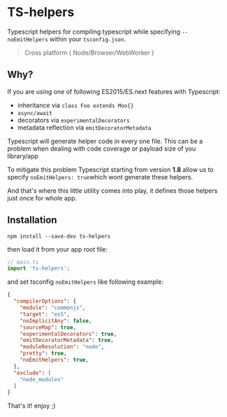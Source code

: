 # TS-helpers
 
Typescript helpers for compiling typescript while specifying `--noEmitHelpers` within your `tsconfig.json`.
> Cross platform ( Node/Browser/WebWorker )

## Why?

If you are using one of following ES2015/ES.next features with Typescript:
- inheritance via `class Foo extends Moo{}`
- `async/await`
- decorators via `experimentalDecorators` 
- metadata reflection via `emitDecoratorMetadata`
 
Typescript will generate helper code in every one file.
This can be a problem when dealing with code coverage or payload size of you library/app

To mitigate this problem Typescript starting from version **1.8** allow us to specify `noEmitHelpers: true`which wont generate these helpers.

And that's where this little utility comes into play, it defines those helpers just once for whole app.

## Installation

`npm install --save-dev ts-helpers`

then load it from your app root file:

```typescript
// main.ts
import 'ts-helpers';
```

and set tsconfig `noEmitHelpers` like following example:
```json
{
  "compilerOptions": {
    "module": "commonjs",
    "target": "es5",
    "noImplicitAny": false,
    "sourceMap": true,
    "experimentalDecorators": true,
    "emitDecoratorMetadata": true,
    "moduleResolution": "node",
    "pretty": true,
    "noEmitHelpers": true,
  },
  "exclude": [
    "node_modules"     
  ]
}
```


That's it! enjoy ;)
